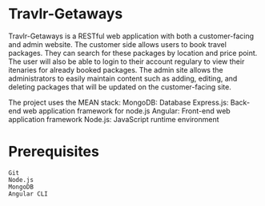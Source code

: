 # Travlr-Getaways

Travlr-Getaways is a RESTful web application with both a customer-facing and admin website. The customer side allows users to book travel packages. They can search for these packages by location and price point. The user will also be able to login to their account regulary to view their itenaries for already booked packages. The admin site allows the administrators to easily maintain content such as adding, editing, and deleting packages that will be updated on the customer-facing site.

The project uses the MEAN stack:
    MongoDB: Database
    Express.js: Back-end web application framework for node.js
    Angular: Front-end web application framework
    Node.js: JavaScript runtime environment 
  
# Prerequisites
    Git
    Node.js
    MongoDB
    Angular CLI
